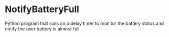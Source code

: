 # NotifyBatteryFull
 Python program that runs on a delay timer to monitor the battery status and notify the user battery is almost full 
